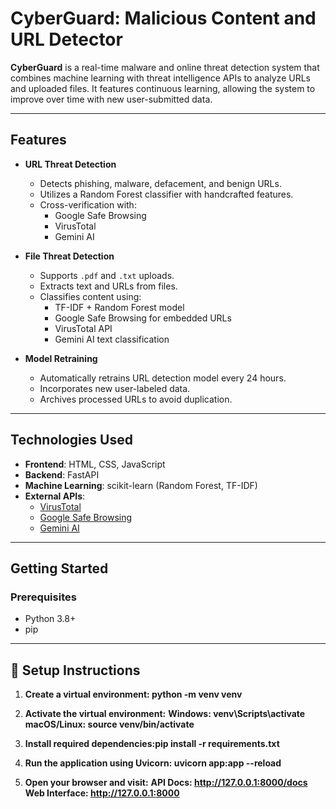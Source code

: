 # CyberGuard: Malicious Content and URL Detector

**CyberGuard** is a real-time malware and online threat detection system that combines machine learning with threat intelligence APIs to analyze URLs and uploaded files. It features continuous learning, allowing the system to improve over time with new user-submitted data.

---

## Features

- **URL Threat Detection**
  - Detects phishing, malware, defacement, and benign URLs.
  - Utilizes a Random Forest classifier with handcrafted features.
  - Cross-verification with:
    - Google Safe Browsing
    - VirusTotal
    - Gemini AI

- **File Threat Detection**
  - Supports `.pdf` and `.txt` uploads.
  - Extracts text and URLs from files.
  - Classifies content using:
    - TF-IDF + Random Forest model
    - Google Safe Browsing for embedded URLs
    - VirusTotal API
    - Gemini AI text classification

- **Model Retraining**
  - Automatically retrains URL detection model every 24 hours.
  - Incorporates new user-labeled data.
  - Archives processed URLs to avoid duplication.

---

## Technologies Used

- **Frontend**: HTML, CSS, JavaScript  
- **Backend**: FastAPI  
- **Machine Learning**: scikit-learn (Random Forest, TF-IDF)  
- **External APIs**:
  - [VirusTotal](https://www.virustotal.com/)
  - [Google Safe Browsing](https://developers.google.com/safe-browsing)
  - [Gemini AI](https://deepmind.google/technologies/gemini)

---

## Getting Started

### Prerequisites

- Python 3.8+
- pip

---

## 🧰 Setup Instructions

1. **Create a virtual environment: python -m venv venv**
 
2. **Activate the virtual environment:**
      **Windows: venv\Scripts\activate**
      **macOS/Linux: source venv/bin/activate**



3. **Install required dependencies:pip install -r requirements.txt**

4. **Run the application using Uvicorn: uvicorn app:app --reload**

5. **Open your browser and visit:**
      **API Docs: http://127.0.0.1:8000/docs**
      **Web Interface: http://127.0.0.1:8000**

